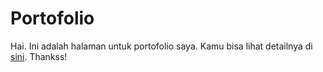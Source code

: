 # Portofolio
Hai. Ini adalah halaman untuk portofolio saya. Kamu bisa lihat detailnya di [sini](https://www.linkedin.com/in/dimasws/details/projects/).
Thankss!
